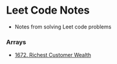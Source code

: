 # Leet Code Notes

- Notes from solving Leet code problems


### Arrays

- [1672. Richest Customer Wealth](pages/arrays/richest.md)